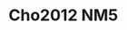 <a name="material" />

# Cho2012 NM5
<script type="application/ld+json">
  {
    "@context": "https://schema.org/",
    "@type": "ChemicalSubstance",
    "http://purl.org/dc/terms/conformsTo":
      {
        "@type": "CreativeWork",
        "@id": "https://bioschemas.org/profiles/ChemicalSubstance/0.4-RELEASE/"
      },
    "@id": "https://egonw.github.io/nanowiki/nanowiki192.html#material",
    "name": "Cho2012 NM5",
    "sameAs: "http://127.0.0.1/mediawiki/index.php/Special:URIResolver/Cho2012_NM5"
  }
</script>

